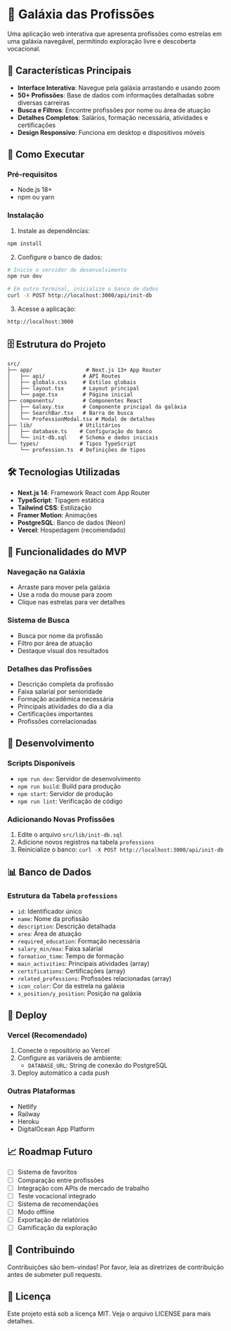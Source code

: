 # 🌟 Galáxia das Profissões

Uma aplicação web interativa que apresenta profissões como estrelas em uma galáxia navegável, permitindo exploração livre e descoberta vocacional.

## 🎯 Características Principais

- **Interface Interativa**: Navegue pela galáxia arrastando e usando zoom
- **50+ Profissões**: Base de dados com informações detalhadas sobre diversas carreiras
- **Busca e Filtros**: Encontre profissões por nome ou área de atuação
- **Detalhes Completos**: Salários, formação necessária, atividades e certificações
- **Design Responsivo**: Funciona em desktop e dispositivos móveis

## 🚀 Como Executar

### Pré-requisitos
- Node.js 18+ 
- npm ou yarn

### Instalação

1. Instale as dependências:
```bash
npm install
```

2. Configure o banco de dados:
```bash
# Inicie o servidor de desenvolvimento
npm run dev

# Em outro terminal, inicialize o banco de dados
curl -X POST http://localhost:3000/api/init-db
```

3. Acesse a aplicação:
```
http://localhost:3000
```

## 🗄️ Estrutura do Projeto

```
src/
├── app/                 # Next.js 13+ App Router
│   ├── api/            # API Routes
│   ├── globals.css     # Estilos globais
│   ├── layout.tsx      # Layout principal
│   └── page.tsx        # Página inicial
├── components/         # Componentes React
│   ├── Galaxy.tsx      # Componente principal da galáxia
│   ├── SearchBar.tsx   # Barra de busca
│   └── ProfessionModal.tsx # Modal de detalhes
├── lib/               # Utilitários
│   ├── database.ts    # Configuração do banco
│   └── init-db.sql    # Schema e dados iniciais
└── types/             # Tipos TypeScript
    └── profession.ts  # Definições de tipos
```

## 🛠️ Tecnologias Utilizadas

- **Next.js 14**: Framework React com App Router
- **TypeScript**: Tipagem estática
- **Tailwind CSS**: Estilização
- **Framer Motion**: Animações
- **PostgreSQL**: Banco de dados (Neon)
- **Vercel**: Hospedagem (recomendado)

## 🎨 Funcionalidades do MVP

### Navegação na Galáxia
- Arraste para mover pela galáxia
- Use a roda do mouse para zoom
- Clique nas estrelas para ver detalhes

### Sistema de Busca
- Busca por nome da profissão
- Filtro por área de atuação
- Destaque visual dos resultados

### Detalhes das Profissões
- Descrição completa da profissão
- Faixa salarial por senioridade
- Formação acadêmica necessária
- Principais atividades do dia a dia
- Certificações importantes
- Profissões correlacionadas

## 🔧 Desenvolvimento

### Scripts Disponíveis
- `npm run dev`: Servidor de desenvolvimento
- `npm run build`: Build para produção
- `npm start`: Servidor de produção
- `npm run lint`: Verificação de código

### Adicionando Novas Profissões
1. Edite o arquivo `src/lib/init-db.sql`
2. Adicione novos registros na tabela `professions`
3. Reinicialize o banco: `curl -X POST http://localhost:3000/api/init-db`

## 📊 Banco de Dados

### Estrutura da Tabela `professions`
- `id`: Identificador único
- `name`: Nome da profissão
- `description`: Descrição detalhada
- `area`: Área de atuação
- `required_education`: Formação necessária
- `salary_min/max`: Faixa salarial
- `formation_time`: Tempo de formação
- `main_activities`: Principais atividades (array)
- `certifications`: Certificações (array)
- `related_professions`: Profissões relacionadas (array)
- `icon_color`: Cor da estrela na galáxia
- `x_position/y_position`: Posição na galáxia

## 🚀 Deploy

### Vercel (Recomendado)
1. Conecte o repositório ao Vercel
2. Configure as variáveis de ambiente:
   - `DATABASE_URL`: String de conexão do PostgreSQL
3. Deploy automático a cada push

### Outras Plataformas
- Netlify
- Railway
- Heroku
- DigitalOcean App Platform

## 📈 Roadmap Futuro

- [ ] Sistema de favoritos
- [ ] Comparação entre profissões
- [ ] Integração com APIs de mercado de trabalho
- [ ] Teste vocacional integrado
- [ ] Sistema de recomendações
- [ ] Modo offline
- [ ] Exportação de relatórios
- [ ] Gamificação da exploração

## 🤝 Contribuindo

Contribuições são bem-vindas! Por favor, leia as diretrizes de contribuição antes de submeter pull requests.

## 📄 Licença

Este projeto está sob a licença MIT. Veja o arquivo LICENSE para mais detalhes.